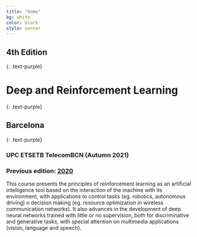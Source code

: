 ```yaml
---
title: "home"
bg: white
color: black
style: center
---
```


## 4th Edition
{: .text-purple}
# **Deep and Reinforcement Learning**
{: .text-purple}
## Barcelona
{: .text-purple}

### UPC ETSETB TelecomBCN (Autumn 2021)
### Previous edition: [2020](https://telecombcn-dl.github.io/drl-2020/)

This course presents the principles of reinforcement learning as an artificial intelligence tool based on the interaction of the machine with its environment, with applications to control tasks (eg. robotics, autonomous driving) o decision making (eg. resource optimization in wireless communication networks).
It also advances in the development of deep neural networks trained with little or no supervision, both for discriminative and generative tasks, with special attention on multimedia applications (vision, language and speech).



